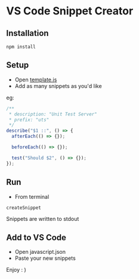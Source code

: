 # VS Code Snippet Creator

## Installation

```
npm install
```

## Setup

- Open [template.js](./template.js)
- Add as many snippets as you'd like

eg:

```javascript
/**
 * description: "Unit Test Server"
 * prefix: "uts"
 */
describe("$1 ::", () => {
  afterEach(() => {});

  beforeEach(() => {});

  test("Should $2", () => {});
});
```

## Run

- From terminal

```
createSnippet
```

Snippets are written to stdout

## Add to VS Code

- Open javascript.json
- Paste your new snippets

Enjoy : )
